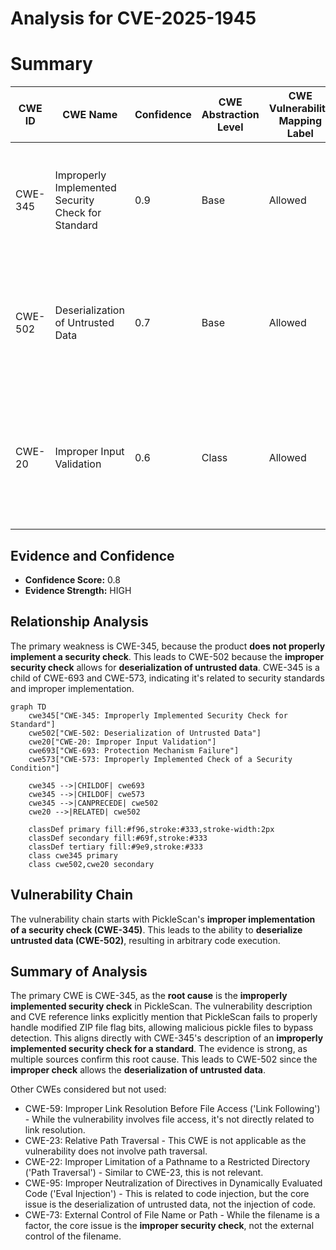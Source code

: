 # Analysis for CVE-2025-1945

# Summary
| CWE ID | CWE Name | Confidence | CWE Abstraction Level | CWE Vulnerability Mapping Label | CWE-Vulnerability Mapping Notes |
|---|---|---|---|---|---|
| CWE-345 | Improperly Implemented Security Check for Standard | 0.9 | Base | Allowed | Primary CWE. The core issue is that PickleScan's security check for ZIP files is not robust enough.|
| CWE-502 | Deserialization of Untrusted Data | 0.7 | Base | Allowed | Secondary CWE. The vulnerability allows for the deserialization of untrusted data, leading to arbitrary code execution. |
| CWE-20 | Improper Input Validation | 0.6 | Class | Allowed | Secondary CWE. The pickle file represents the external input, and the product does not validate or incorrectly validates that the input. |

## Evidence and Confidence

*   **Confidence Score:** 0.8
*   **Evidence Strength:** HIGH

## Relationship Analysis
The primary weakness is CWE-345, because the product **does not properly implement a security check**. This leads to CWE-502 because the **improper security check** allows for **deserialization of untrusted data**. CWE-345 is a child of CWE-693 and CWE-573, indicating it's related to security standards and improper implementation.

```mermaid
graph TD
    cwe345["CWE-345: Improperly Implemented Security Check for Standard"]
    cwe502["CWE-502: Deserialization of Untrusted Data"]
    cwe20["CWE-20: Improper Input Validation"]
    cwe693["CWE-693: Protection Mechanism Failure"]
    cwe573["CWE-573: Improperly Implemented Check of a Security Condition"]
    
    cwe345 -->|CHILDOF| cwe693
    cwe345 -->|CHILDOF| cwe573
    cwe345 -->|CANPRECEDE| cwe502
    cwe20 -->|RELATED| cwe502
    
    classDef primary fill:#f96,stroke:#333,stroke-width:2px
    classDef secondary fill:#69f,stroke:#333
    classDef tertiary fill:#9e9,stroke:#333
    class cwe345 primary
    class cwe502,cwe20 secondary
```

## Vulnerability Chain
The vulnerability chain starts with PickleScan's **improper implementation of a security check (CWE-345)**. This leads to the ability to **deserialize untrusted data (CWE-502)**, resulting in arbitrary code execution.

## Summary of Analysis
The primary CWE is CWE-345, as the **root cause** is the **improperly implemented security check** in PickleScan. The vulnerability description and CVE reference links explicitly mention that PickleScan fails to properly handle modified ZIP file flag bits, allowing malicious pickle files to bypass detection. This aligns directly with CWE-345's description of an **improperly implemented security check for a standard**. The evidence is strong, as multiple sources confirm this root cause. This leads to CWE-502 since the **improper check** allows the **deserialization of untrusted data**.

Other CWEs considered but not used:
*   CWE-59: Improper Link Resolution Before File Access ('Link Following') - While the vulnerability involves file access, it's not directly related to link resolution.
*   CWE-23: Relative Path Traversal - This CWE is not applicable as the vulnerability does not involve path traversal.
*   CWE-22: Improper Limitation of a Pathname to a Restricted Directory ('Path Traversal') - Similar to CWE-23, this is not relevant.
*   CWE-95: Improper Neutralization of Directives in Dynamically Evaluated Code ('Eval Injection') - This is related to code injection, but the core issue is the deserialization of untrusted data, not the injection of code.
*   CWE-73: External Control of File Name or Path - While the filename is a factor, the core issue is the **improper security check**, not the external control of the filename.